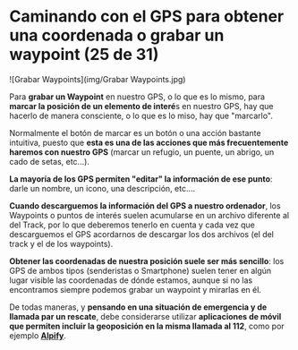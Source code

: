# Caminando con el GPS para obtener una coordenada o grabar un waypoint (25 de 31)

![Grabar Waypoints](img/Grabar Waypoints.jpg)

Para **grabar un Waypoint** en nuestro GPS, o lo que es lo mismo, para **marcar la posición de un elemento de interé**s en nuestro GPS, hay que hacerlo de manera consciente, o lo que es lo miso, hay que "marcarlo".  

Normalmente el botón de marcar es un botón o una acción bastante intuitiva, puesto que **esta es una de las acciones que más frecuentemente haremos con nuestro GPS** (marcar un refugio, un puente, un abrigo, un cado de setas, etc...).  

**La mayoría de los GPS permiten "editar" la información de ese punto**: darle un nombre, un icono, una descripción, etc....

**Cuando descarguemos la información del GPS a nuestro ordenador**, los Waypoints o puntos de interés suelen acumularse en un archivo diferente al del Track, por lo que deberemos tenerlo en cuenta y cada vez que descarguemos el GPS acordarnos de descargar los dos archivos (el del track y el de los waypoints).  

**Obtener las coordenadas de nuestra posición suele ser más sencillo**: los GPS de ambos tipos (senderistas o Smartphone) suelen tener en algún lugar visible las coordenadas de dónde estamos, aunque si no las encontramos siempre podemos grabar un waypoint y mirarlas en él.  

De todas maneras, y **pensando en una situación de emergencia y de llamada par un rescate**, debe considerarse utilizar **aplicaciones de móvil que permiten incluir la geoposición en la misma llamada al 112**, como por ejemplo [**Alpify**](http://www.montanasegura.com/alpify/ "Alpify en Montaña Segura").  

